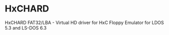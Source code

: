# HxCHARD
HxCHARD FAT32/LBA - Virtual HD driver for HxC Floppy Emulator for LDOS 5.3 and LS-DOS 6.3
